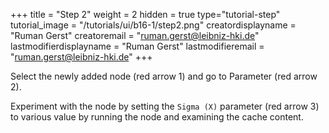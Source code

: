 +++
title = "Step 2"
weight = 2
hidden = true
type="tutorial-step"
tutorial_image = "/tutorials/ui/b16-1/step2.png"
creatordisplayname = "Ruman Gerst"
creatoremail = "ruman.gerst@leibniz-hki.de"
lastmodifierdisplayname = "Ruman Gerst"
lastmodifieremail = "ruman.gerst@leibniz-hki.de"
+++

Select the newly added node (red arrow 1) and go to Parameter (red arrow 2). 

Experiment with the node by setting the `Sigma (X)` parameter (red arrow 3) to various value by running the node and examining the cache content.